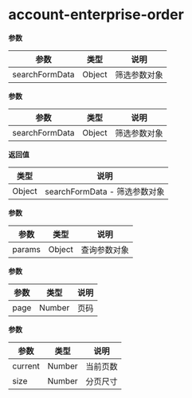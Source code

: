 # account-enterprise-order 

<vtmd-file-box filename="index.js"><vtmd-head2 content="methods"/> 

<vtmd-block> 
<vtmd-method-name
  name="searchHandel" 
  params="searchFormData"
/> 

<vtmd-notes 
 txt="筛选"
/> 

**参数** 

| 参数 | 类型 | 说明
| ---- | ---- | ---- | 
| searchFormData | Object | 筛选参数对象 

 

</vtmd-block>

<vtmd-block> 
<vtmd-method-name
  name="getFormatFormData" 
  params="searchFormData"
  returns="Object " 
/> 

<vtmd-notes 
 txt="处理筛选数据"
/> 

**参数** 

| 参数 | 类型 | 说明
| ---- | ---- | ---- | 
| searchFormData | Object | 筛选参数对象 

**返回值** 

| 类型 | 说明
| ---- | ---- | 
| Object | searchFormData - 筛选参数对象 

 

</vtmd-block>

<vtmd-block> 
<vtmd-method-name
  name="queryList" 
  params="params"
/> 

<vtmd-notes 
 txt="查询列表"
/> 

**参数** 

| 参数 | 类型 | 说明
| ---- | ---- | ---- | 
| params | Object | 查询参数对象 

 

</vtmd-block>

<vtmd-block> 
<vtmd-method-name
  name="onPageChange" 
  params="page"
/> 

<vtmd-notes 
 txt="页码切换"
/> 

**参数** 

| 参数 | 类型 | 说明
| ---- | ---- | ---- | 
| page | Number | 页码 

 

</vtmd-block>

<vtmd-block> 
<vtmd-method-name
  name="onShowSizeChange" 
  params="current, size"
/> 

<vtmd-notes 
 txt="页码变化"
/> 

**参数** 

| 参数 | 类型 | 说明
| ---- | ---- | ---- | 
| current | Number | 当前页数 
| size | Number | 分页尺寸 

 

</vtmd-block>

<vtmd-block> 
<vtmd-method-name
  name="exportAccountDetail" 
/> 

<vtmd-notes 
 txt="导出"
/> 

 

</vtmd-block>

</vtmd-file-box>

<vtmd-file-box filename="model.js"><vtmd-head2 content="accountEnterpriseDetail" border="0"/> 

<vtmd-head2 content="state"/> 

<vtmd-block> 
<vtmd-props
  name="listData" 
/> 

</vtmd-block>

<vtmd-block> 
<vtmd-props
  name="total" 
/> 

</vtmd-block>

<vtmd-block> 
<vtmd-props
  name="pageNum" 
/> 

</vtmd-block>

<vtmd-block> 
<vtmd-props
  name="pageSize" 
/> 

</vtmd-block>

<vtmd-block> 
<vtmd-props
  name="searchFormData" 
/> 

<vtmd-notes 
 txt=" 搜索条件"
/> 

 
</vtmd-block>

<vtmd-block> 
<vtmd-props
  name="depositAmount" 
/> 

<vtmd-notes 
 txt=" 充值金额"
/> 

 
</vtmd-block>

<vtmd-block> 
<vtmd-props
  name="oilConsumeCnt" 
/> 

<vtmd-notes 
 txt=" 消费订单数"
/> 

 
</vtmd-block>

<vtmd-block> 
<vtmd-props
  name="oilConsumeMl" 
/> 

<vtmd-notes 
 txt=" 加油升数"
/> 

 
</vtmd-block>

<vtmd-block> 
<vtmd-props
  name="oilConsumeMoney" 
/> 

<vtmd-notes 
 txt=" 消费总金额"
/> 

 
</vtmd-block>

<vtmd-block> 
<vtmd-props
  name="totalAmount" 
/> 

<vtmd-notes 
 txt=" 账户余额"
/> 

 
</vtmd-block>

<vtmd-block> 
<vtmd-props
  name="departmentId" 
/> 

<vtmd-notes 
 txt=" 承运商id"
/> 

 
</vtmd-block>

<vtmd-block> 
<vtmd-props
  name="depositEntityName" 
/> 

<vtmd-notes 
 txt=" 公司名称"
/> 

 
</vtmd-block>

<vtmd-head2 content="effects"/> 

<vtmd-block> 
<vtmd-method-name
  name="updateStateCall" 
/> 

</vtmd-block>

<vtmd-block> 
<vtmd-method-name
  name="getAccountConsume" 
/> 

</vtmd-block>

<vtmd-block> 
<vtmd-method-name
  name="queryList" 
/> 

</vtmd-block>

<vtmd-block> 
<vtmd-method-name
  name="exportAccountDetail" 
/> 

<vtmd-notes 
 txt=" 导出"
/> 

 

</vtmd-block>

</vtmd-file-box>

<vtmd-file-box filename="map.js"> 
<vtmd-head2 content="map"/> 

<vtmd-block> 
<vtmd-method-name
  name="listFilter" 
/> 

</vtmd-block>

<vtmd-block> 
<vtmd-method-name
  name="listColumn" 
/> 

</vtmd-block>

</vtmd-file-box>

